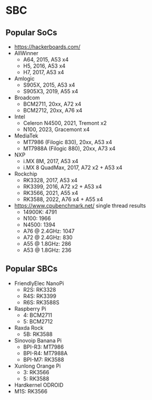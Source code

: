 SBC
===

## Popular SoCs

- <https://hackerboards.com/>
- AllWinner
  - A64, 2015, A53 x4
  - H5,  2016, A53 x4
  - H7,  2017, A53 x4
- Amlogic
  - S905X, 2015, A53 x4
  - S905X3, 2019, A55 x4
- Broadcom
  - BCM2711, 20xx, A72 x4
  - BCM2712, 20xx, A76 x4
- Intel
  - Celeron N4500, 2021, Tremont x2
  - N100, 2023, Gracemont x4
- MediaTek
  - MT7986 (Filogic 830), 20xx, A53 x4
  - MT7988A (Filogic 880), 20xx, A73 x4
- NXP
  - i.MX 8M, 2017, A53 x4
  - i.MX 8 QuadMax, 2017, A72 x2 + A53 x4
- Rockchip
  - RK3328, 2017, A53 x4
  - RK3399, 2016, A72 x2 + A53 x4
  - RK3566, 2021, A55 x4
  - RK3588, 2022, A76 x4 + A55 x4
- <https://www.cpubenchmark.net/> single thread results
  - 14900K: 4791
  - N100: 1966
  - N4500: 1394
  - A76 @ 2.4GHz: 1047
  - A72 @ 2.4GHz: 830
  - A55 @ 1.8GHz: 286
  - A53 @ 1.8GHz: 236

## Popular SBCs

- FriendlyElec NanoPi
  - R2S: RK3328
  - R4S: RK3399
  - R6S: RK3588S
- Raspberry Pi
  - 4: BCM2711
  - 5: BCM2712
- Raxda Rock
  - 5B: RK3588
- Sinovoip Banana Pi
  - BPI-R3: MT7986
  - BPI-R4: MT7988A
  - BPI-M7: RK3588
- Xunlong Orange Pi
  - 3: RK3566
  - 5: RK3588
- Hardkernel ODROID
 - M1S: RK3566
